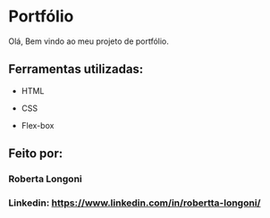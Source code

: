 # Portfólio 
Olá, Bem vindo ao meu projeto de portfólio.

## Ferramentas utilizadas:

* HTML

* CSS

* Flex-box

## Feito por:

### Roberta Longoni

### Linkedin: https://www.linkedin.com/in/robertta-longoni/

